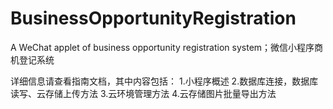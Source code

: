 # BusinessOpportunityRegistration
A WeChat applet of business opportunity registration system；微信小程序商机登记系统

详细信息请查看指南文档，其中内容包括：
1.小程序概述
2.数据库连接，数据库读写、云存储上传方法
3.云环境管理方法
4.云存储图片批量导出方法
